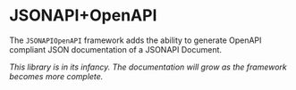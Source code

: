 # JSONAPI+OpenAPI
The `JSONAPIOpenAPI` framework adds the ability to generate OpenAPI compliant JSON documentation of a JSONAPI Document.

*This library is in its infancy. The documentation will grow as the framework becomes more complete.*
